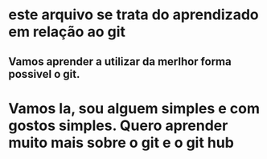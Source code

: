 # este arquivo se trata do aprendizado em relação ao git 

## Vamos aprender a utilizar da merlhor forma possivel o git.

# Vamos la, sou alguem simples e com gostos simples. Quero aprender muito mais sobre o git e o git hub 